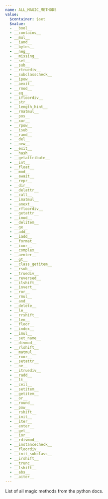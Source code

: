 ```yaml
---
name: ALL_MAGIC_METHODS
value:
  $container: $set
  $value:
  - __bool__
  - __contains__
  - __mul__
  - __iand__
  - __bytes__
  - __neg__
  - __missing__
  - __set__
  - __sub__
  - __rtruediv__
  - __subclasscheck__
  - __ipow__
  - __aexit__
  - __rmod__
  - __eq__
  - __ifloordiv__
  - __str__
  - __length_hint__
  - __rmatmul__
  - __pos__
  - __xor__
  - __rpow__
  - __isub__
  - __rand__
  - __del__
  - __new__
  - __exit__
  - __hash__
  - __getattribute__
  - __int__
  - __float__
  - __mod__
  - __await__
  - __repr__
  - __dir__
  - __delattr__
  - __call__
  - __imatmul__
  - __anext__
  - __rfloordiv__
  - __getattr__
  - __imod__
  - __delitem__
  - __ge__
  - __add__
  - __iadd__
  - __format__
  - __ixor__
  - __complex__
  - __aenter__
  - __gt__
  - __class_getitem__
  - __rsub__
  - __truediv__
  - __reversed__
  - __ilshift__
  - __invert__
  - __ror__
  - __rmul__
  - __and__
  - __delete__
  - __le__
  - __rrshift__
  - __len__
  - __floor__
  - __index__
  - __imul__
  - __set_name__
  - __divmod__
  - __rlshift__
  - __matmul__
  - __rxor__
  - __setattr__
  - __ne__
  - __itruediv__
  - __radd__
  - __lt__
  - __ceil__
  - __setitem__
  - __getitem__
  - __or__
  - __round__
  - __pow__
  - __rshift__
  - __init__
  - __iter__
  - __enter__
  - __get__
  - __ior__
  - __rdivmod__
  - __instancecheck__
  - __floordiv__
  - __init_subclass__
  - __irshift__
  - __trunc__
  - __lshift__
  - __abs__
  - __aiter__
---
```


List of all magic methods from the python docs.